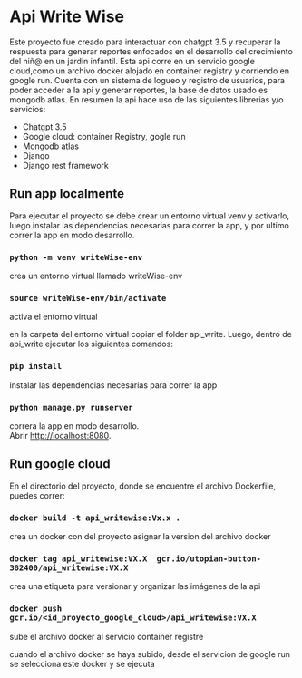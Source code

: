# Api Write Wise 

Este proyecto fue creado para interactuar con chatgpt 3.5 y recuperar la respuesta para generar reportes enfocados en el desarrollo del crecimiento del niñ@ en un jardin infantil.
Esta api corre en un servicio google cloud,como un archivo docker alojado en container registry y corriendo en google run.
Cuenta con un sistema de logueo y registro de usuarios, para poder acceder a la api y generar reportes, la base de datos usado es mongodb atlas. 
En resumen la api hace uso de las siguientes librerias y/o servicios:
* Chatgpt 3.5
* Google cloud: container Registry, gogle run
* Mongodb atlas
* Django
* Django rest framework

## Run app localmente
Para ejecutar el proyecto se debe crear un entorno virtual venv y activarlo, luego instalar las dependencias necesarias para correr la app, y por ultimo correr la app en modo desarrollo.

### `python -m venv writeWise-env`
crea un entorno virtual llamado writeWise-env

### `source writeWise-env/bin/activate`
activa el entorno virtual

en la carpeta del entorno virtual copiar el folder api_write. Luego, dentro de api_write ejecutar los siguientes comandos:

### `pip install`
instalar las dependencias necesarias para correr la app

### `python manage.py runserver`
correra la app en modo desarrollo.\
Abrir [http://localhost:8080](http://localhost:8080).


## Run google cloud
En el directorio del proyecto, donde se encuentre el archivo Dockerfile, puedes correr: 

### `docker build -t api_writewise:Vx.x .`
crea un docker con del proyecto asignar la version del archivo docker

### `docker tag api_writewise:VX.X  gcr.io/utopian-button-382400/api_writewise:VX.X` 
crea una etiqueta para versionar y organizar las imágenes de la api

### `docker push  gcr.io/<id_proyecto_google_cloud>/api_writewise:VX.X`
sube el archivo docker al servicio container registre

cuando el archivo docker se haya subido, desde el servicion de google run se selecciona este docker y se ejecuta
